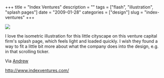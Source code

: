 +++
title = "Index Ventures"
description = ""
tags = ["flash", "illustration", "splash pages"]
date = "2009-01-28"
categories = ["design"]
slug = "index-ventures"
+++


 

  <div id="screens-thumbs" class="clearfix">
    <div class="txt-center" id="design-submission"><a href="http://www.indexventures.com/"><img id='bluga-thumbnail-1472' class='bluga-thumbnail large' src='http://media.konigi.com/bluga/
wt498049680452e_0.jpg'/></a></div>  
  </div>   
<p>I love the isometric illustration for this little cityscape on this venture capital firm's splash page, which feels light and loaded quickly. I wish they found a way to fit a little bit more about what the company does into the design, e.g. in that scrolling ticker.</p>
<p>Via <a href="http://doctype.cx/">Andrew</a></p>
<p><a href="http://www.indexventures.com/">http://www.indexventures.com/</a></p>





